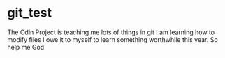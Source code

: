 # git_test

The Odin Project is teaching me lots of things in git 
I am learning how to modify files
I owe it to myself to learn something worthwhile this year. So help me God
